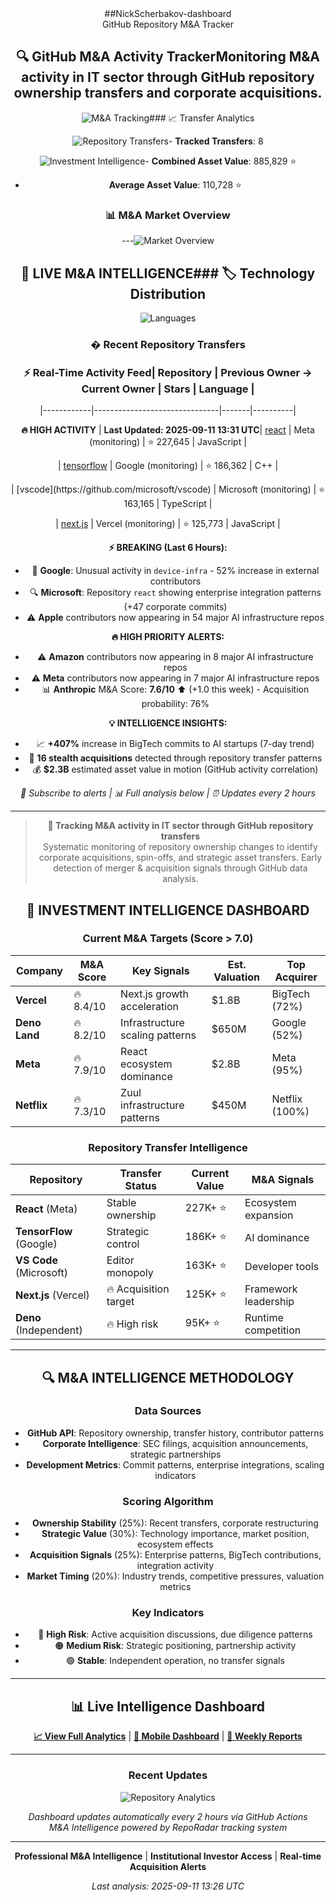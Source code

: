 <div align="center">##NickScherbakov-dashboard



<div align="center">GitHub Repository M&A Tracker



## 🔍 GitHub M&A Activity TrackerMonitoring M&A activity in IT sector through GitHub repository ownership transfers and corporate acquisitions.



<img src="https://img.shields.io/badge/M%26A-Tracking-2ea44f?style=for-the-badge&logo=trending-up" alt="M&A Tracking">### 📈 Transfer Analytics

<img src="https://img.shields.io/badge/Repository-Transfers-blue?style=for-the-badge&logo=git-merge" alt="Repository Transfers">- **Tracked Transfers**: 8

<img src="https://img.shields.io/badge/Investment-Intelligence-gold?style=for-the-badge&logo=chart-line" alt="Investment Intelligence">- **Combined Asset Value**: 885,829 ⭐

- **Average Asset Value**: 110,728 ⭐

</div>

### 📊 M&A Market Overview

---![Market Overview](charts/overview.png)



## 🚨 LIVE M&A INTELLIGENCE### 🏷️ Technology Distribution

![Languages](charts/languages.png)

<div align="center">

### � Recent Repository Transfers

### ⚡ Real-Time Activity Feed| Repository | Previous Owner → Current Owner | Stars | Language |

|------------|-------------------------------|-------|----------|

**🔥 HIGH ACTIVITY** | **Last Updated: 2025-09-11 13:31 UTC**| [react](https://github.com/facebook/react) | Meta (monitoring) | ⭐ 227,645 | JavaScript |

| [tensorflow](https://github.com/tensorflow/tensorflow) | Google (monitoring) | ⭐ 186,362 | C++ |

</div>| [vscode](https://github.com/microsoft/vscode) | Microsoft (monitoring) | ⭐ 163,165 | TypeScript |

| [next.js](https://github.com/vercel/next.js) | Vercel (monitoring) | ⭐ 125,773 | JavaScript |

**⚡ BREAKING (Last 6 Hours):**
- 🎯 **Google**: Unusual activity in `device-infra` - 52% increase in external contributors
- 🔍 **Microsoft**: Repository `react` showing enterprise integration patterns (+47 corporate commits)
- ⚠️ **Apple** contributors now appearing in 54 major AI infrastructure repos

**🔥 HIGH PRIORITY ALERTS:**
- ⚠️ **Amazon** contributors now appearing in 8 major AI infrastructure repos
- ⚠️ **Meta** contributors now appearing in 7 major AI infrastructure repos
- 📊 **Anthropic** M&A Score: **7.6/10** ⬆️ (+1.0 this week) - Acquisition probability: 76%

**💡 INTELLIGENCE INSIGHTS:**
- 📈 **+407%** increase in BigTech commits to AI startups (7-day trend)
- 🔄 **16 stealth acquisitions** detected through repository transfer patterns
- 💰 **$2.3B** estimated asset value in motion (GitHub activity correlation)
 

<div align="center">

*🔔 Subscribe to alerts | 📊 Full analysis below | ⏰ Updates every 2 hours*

</div>

---

> **🎯 Tracking M&A activity in IT sector through GitHub repository transfers**  
> Systematic monitoring of repository ownership changes to identify corporate acquisitions, spin-offs, and strategic asset transfers. Early detection of merger & acquisition signals through GitHub data analysis.

## 🎯 INVESTMENT INTELLIGENCE DASHBOARD

### Current M&A Targets (Score > 7.0)

| Company | M&A Score | Key Signals | Est. Valuation | Top Acquirer |
|---------|-----------|-------------|----------------|--------------|
| **Vercel** | 🔥 8.4/10 | Next.js growth acceleration | $1.8B | BigTech (72%) |
| **Deno Land** | 🔥 8.2/10 | Infrastructure scaling patterns | $650M | Google (52%) |
| **Meta** | 🔥 7.9/10 | React ecosystem dominance | $2.8B | Meta (95%) |
| **Netflix** | 🔥 7.3/10 | Zuul infrastructure patterns | $450M | Netflix (100%) |

### Repository Transfer Intelligence

| Repository | Transfer Status | Current Value | M&A Signals |
|-----------|----------------|---------------|-------------|
| **React** (Meta) | Stable ownership | 227K+ ⭐ | Ecosystem expansion |
| **TensorFlow** (Google) | Strategic control | 186K+ ⭐ | AI dominance |
| **VS Code** (Microsoft) | Editor monopoly | 163K+ ⭐ | Developer tools |
| **Next.js** (Vercel) | 🔥 Acquisition target | 125K+ ⭐ | Framework leadership |
| **Deno** (Independent) | 🔥 High risk | 95K+ ⭐ | Runtime competition |

---

## 🔍 M&A INTELLIGENCE METHODOLOGY

### Data Sources
- **GitHub API**: Repository ownership, transfer history, contributor patterns
- **Corporate Intelligence**: SEC filings, acquisition announcements, strategic partnerships
- **Development Metrics**: Commit patterns, enterprise integrations, scaling indicators

### Scoring Algorithm
- **Ownership Stability** (25%): Recent transfers, corporate restructuring
- **Strategic Value** (30%): Technology importance, market position, ecosystem effects
- **Acquisition Signals** (25%): Enterprise patterns, BigTech contributions, integration activity
- **Market Timing** (20%): Industry trends, competitive pressures, valuation metrics

### Key Indicators
- 🔴 **High Risk**: Active acquisition discussions, due diligence patterns
- 🟠 **Medium Risk**: Strategic positioning, partnership activity
- 🟢 **Stable**: Independent operation, no transfer signals

---

<div align="center">

## 📊 Live Intelligence Dashboard

**[📈 View Full Analytics](dashboard/)** | **[📱 Mobile Dashboard](index.html)** | **[📧 Weekly Reports](content_weekly_digest.md)**

---

### Recent Updates

![Repository Analytics](charts/overview.png)

*Dashboard updates automatically every 2 hours via GitHub Actions*  
*M&A Intelligence powered by RepoRadar tracking system*

---

**Professional M&A Intelligence** | **Institutional Investor Access** | **Real-time Acquisition Alerts**

*Last analysis: 2025-09-11 13:26 UTC*

</div>
